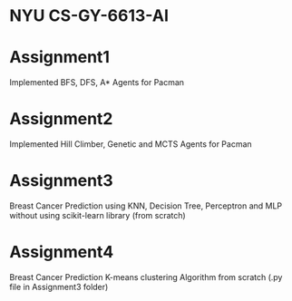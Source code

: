# NYU CS-GY-6613-AI

# Assignment1
Implemented BFS, DFS, A* Agents for Pacman

# Assignment2
Implemented Hill Climber, Genetic and MCTS Agents for Pacman

# Assignment3
Breast Cancer Prediction using KNN, Decision Tree, Perceptron and MLP without using scikit-learn library (from scratch)

# Assignment4
Breast Cancer Prediction K-means clustering Algorithm from scratch (.py file in Assignment3 folder)
